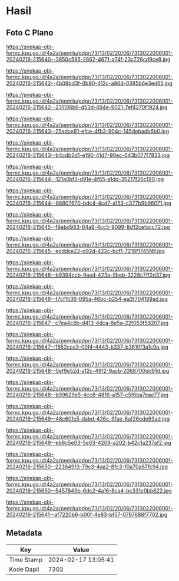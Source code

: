 # Hasil

## Foto C Plano

https://sirekap-obj-formc.kpu.go.id/4a2a/pemilu/pdpr/73/13/02/20/06/7313022006001-20240216-215640--3850c585-2862-4671-a74f-23c726cd9ce8.jpg

https://sirekap-obj-formc.kpu.go.id/4a2a/pemilu/pdpr/73/13/02/20/06/7313022006001-20240216-215642--4b08bd3f-0b90-412c-a86d-0385b6e3ed65.jpg

https://sirekap-obj-formc.kpu.go.id/4a2a/pemilu/pdpr/73/13/02/20/06/7313022006001-20240216-215642--231106b6-d53d-494e-9021-7ef4270f1924.jpg

https://sirekap-obj-formc.kpu.go.id/4a2a/pemilu/pdpr/73/13/02/20/06/7313022006001-20240216-215643--25adce91-efce-4fb3-904c-145debadb6b0.jpg

https://sirekap-obj-formc.kpu.go.id/4a2a/pemilu/pdpr/73/13/02/20/06/7313022006001-20240216-215643--b4cdb2d1-e190-41d7-90ec-043b077f7833.jpg

https://sirekap-obj-formc.kpu.go.id/4a2a/pemilu/pdpr/73/13/02/20/06/7313022006001-20240216-215644--121a0bf3-d91e-4f65-a1dd-35217f26c190.jpg

https://sirekap-obj-formc.kpu.go.id/4a2a/pemilu/pdpr/73/13/02/20/06/7313022006001-20240216-215644--88807670-bdc4-4cd7-a153-c377b9b96071.jpg

https://sirekap-obj-formc.kpu.go.id/4a2a/pemilu/pdpr/73/13/02/20/06/7313022006001-20240216-215645--f9ebd983-64a9-4cc5-9099-8d12cefacc72.jpg

https://sirekap-obj-formc.kpu.go.id/4a2a/pemilu/pdpr/73/13/02/20/06/7313022006001-20240216-215645--edddce22-d92d-422c-bcf1-7216f1745f4f.jpg

https://sirekap-obj-formc.kpu.go.id/4a2a/pemilu/pdpr/73/13/02/20/06/7313022006001-20240216-215646--b9394ccb-9aed-423a-9beb-3228c7ff2d37.jpg

https://sirekap-obj-formc.kpu.go.id/4a2a/pemilu/pdpr/73/13/02/20/06/7313022006001-20240216-215646--f7cf1536-095a-46bc-b254-ea3f704189ad.jpg

https://sirekap-obj-formc.kpu.go.id/4a2a/pemilu/pdpr/73/13/02/20/06/7313022006001-20240216-215647--c7ea4c8b-d413-4dca-8e5a-22f053f59207.jpg

https://sirekap-obj-formc.kpu.go.id/4a2a/pemilu/pdpr/73/13/02/20/06/7313022006001-20240216-215647--1852cce3-00f4-4443-b337-b3610f3a1c9a.jpg

https://sirekap-obj-formc.kpu.go.id/4a2a/pemilu/pdpr/73/13/02/20/06/7313022006001-20240216-215648--0ef9e52d-a12c-49f2-9acb-2068700dd91d.jpg

https://sirekap-obj-formc.kpu.go.id/4a2a/pemilu/pdpr/73/13/02/20/06/7313022006001-20240216-215648--b99629e5-4cc8-4816-a157-c5f6ba7eae77.jpg

https://sirekap-obj-formc.kpu.go.id/4a2a/pemilu/pdpr/73/13/02/20/06/7313022006001-20240216-215649--48c60fe5-dabd-426c-9fae-8af26ede93ad.jpg

https://sirekap-obj-formc.kpu.go.id/4a2a/pemilu/pdpr/73/13/02/20/06/7313022006001-20240216-215649--eb8c5e03-5e03-4209-a202-b42c1a237af2.jpg

https://sirekap-obj-formc.kpu.go.id/4a2a/pemilu/pdpr/73/13/02/20/06/7313022006001-20240216-215650--22364913-79c3-4aa2-8fc3-f0a70a67fc94.jpg

https://sirekap-obj-formc.kpu.go.id/4a2a/pemilu/pdpr/73/13/02/20/06/7313022006001-20240216-215650--5457843b-6dc2-4a16-8ca4-bc331c0bb822.jpg

https://sirekap-obj-formc.kpu.go.id/4a2a/pemilu/pdpr/73/13/02/20/06/7313022006001-20240216-215641--af7220b6-b00f-4e83-bf57-0797688f7702.jpg


## Metadata

| Key        | Value               |
| ---------- | ------------------- |
| Time Stamp | 2024-02-17 13:05:41 |
| Kode Dapil | 7302                |



